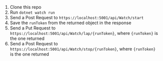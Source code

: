 
1. Clone this repo
2. Run `dotnet watch run`
3. Send a Post Request to `https://localhost:5001/api/Watch/start`
4. Save the `runToken` from the returned object in the response
5. Send a Put Request to `https://localhost:5001/api/Watch/lap/{runToken}`, where `{runToken}` is the one returned
3. Send a Post Request to `https://localhost:5001/api/Watch/stop/{runToken}`, where `{runToken}` is the one returned
